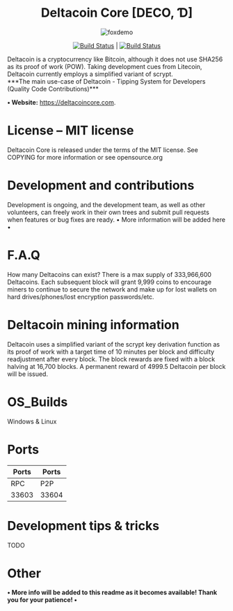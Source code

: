 <div align="center">
<h1>Deltacoin Core [DECO, Ɗ]</h1>
 
![foxdemo](https://deltacoincore.com/assets/img/DCSOCIALPP.jpg)
 
  <p><a href="https://deltacoincore.com/" rel="nofollow"><img src="https://i.imgur.com/HFg9jOi.jpg" alt="Build Status" data-canonical-src="https://i.imgur.com/HFg9jOi.jpg" style="max-width:100%;"></a> | <a href="https://deltacoincore.com/" rel="nofollow"><img src="https://i.imgur.com/N2Xu7Qy.jpg" alt="Build Status" data-canonical-src="https://i.imgur.com/N2Xu7Qy.jpg" style="max-width:100%;"></a></p>
</div>
Deltacoin is a cryptocurrency like Bitcoin, although it does not use SHA256 as its proof of work (POW). Taking development cues from Litecoin, Deltacoin currently employs a simplified variant of scrypt.
<br>
***The main use-case of Deltacoin - Tipping System for Developers
 (Quality Code Contributions)***

**• Website:** https://deltacoincore.com.
 
# License – MIT license
Deltacoin Core is released under the terms of the MIT license. See COPYING for more information or see opensource.org

# Development and contributions 
Development is ongoing, and the development team, as well as other volunteers, can freely work in their own trees and submit pull requests when features or bug fixes are ready.
 • More information will be added here • 

# F.A.Q 
How many Deltacoins can exist?
There is a max supply of 333,966,600 Deltacoins.
Each subsequent block will grant 9,999 coins to encourage miners to continue to secure the network and make up for lost wallets on hard drives/phones/lost encryption passwords/etc.

# Deltacoin mining information 
Deltacoin uses a simplified variant of the scrypt key derivation function as its proof of work with a target time of 10 minutes per block and difficulty readjustment after every block. The block rewards are fixed with a block halving at 16,700 blocks. A permanent reward of 4999.5 Deltacoin per block will be issued.

# OS_Builds
Windows &
Linux
 
# Ports
Ports | Ports
------------ | -------------
RPC | P2P
33603 | 33604


# Development tips & tricks
TODO

# Other
 **• More info will be added to this readme as it becomes available! Thank you for your patience! •** 

